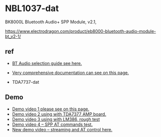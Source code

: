 
# NBL1037-dat 

BK8000L Bluetooth Audio+ SPP Module, v2.1,

https://www.electrodragon.com/product/eb8000-bluetooth-audio-module-bt_v2-1/


## ref 

- [BT Audio selection guide see here.](https://www.electrodragon.com/w/Category:BT_Audio)
- [Very comprehensive documentation can see on this page.](https://www.electrodragon.com/w/EB8000_Audio_Bluetooth_Module#Basic_Application_Circuit)


- TDA7737-dat 


## Demo 

- [Demo video 1 please see on this page.](https://www.youtube.com/watch?v=OmE9uVmMsgA)
- [Demo video 2 using with TDA7377 AMP board.](https://www.youtube.com/watch?v=UrPl5gYwG1w)
- [Demo video 3 using with LM386, rough test](https://www.youtube.com/watch?v=izWYJiukZbo)
- [Demo video 4 – SPP AT commands test.](https://www.youtube.com/watch?v=m3IJFxKQyt0)
- [New demo video – streaming and AT control here.](https://www.youtube.com/watch?v=z4KTndMXxmM)

